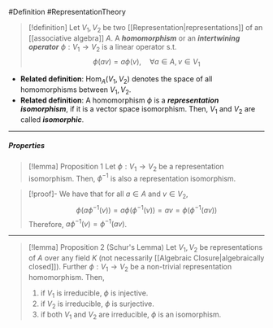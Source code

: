 #Definition #RepresentationTheory 
> [!definition]
> Let $V_{1},V_{2}$ be two [[Representation|representations]] of an [[associative algebra]] $A$. A ***homomorphism*** or an ***intertwining operator*** $\phi:V_{1}\to V_{2}$ is a linear operator s.t. $$\phi(av)=a\phi(v),\quad\forall a\in A,v\in V_{1}$$
- **Related definition**: $\text{Hom}_{A}(V_{1},V_{2})$ denotes the space of all homomorphisms between $V_{1},V_{2}$.
- **Related definition**: A homomorphism $\phi$ is a ***representation isomorphism***, if it is a vector space isomorphism. Then, $V_{1}$ and $V_{2}$ are called ***isomorphic***.
---
##### Properties
> [!lemma] Proposition 1
> Let $\phi:V_{1}\to V_{2}$ be a representation isomorphism. Then, $\phi ^{-1}$ is also a  representation isomorphism.

> [!proof]-
> We have that for all $a\in A$ and $v\in V_{2}$, $$\phi (a\phi ^{-1}(v))=a\phi(\phi ^{-1}(v))=av=\phi(\phi ^{-1}(av))$$Therefore, $a\phi ^{-1}(v)=\phi ^{-1}(av)$.
---
> [!lemma] Proposition 2 (Schur's Lemma)
> Let $V_{1},V_{2}$ be representations of $A$ over any field $K$ (not necessarily [[Algebraic Closure|algebraically closed]]). Further $\phi:V_{1}\to V_{2}$ be a non-trivial representation homomorphism. Then, 
> 1. if $V_{1}$ is irreducible, $\phi$ is injective.
> 2. if $V_{2}$ is irreducible, $\phi$ is surjective.
> 3. if both $V_{1}$ and $V_{2}$ are irreducible, $\phi$ is an isomorphism.
